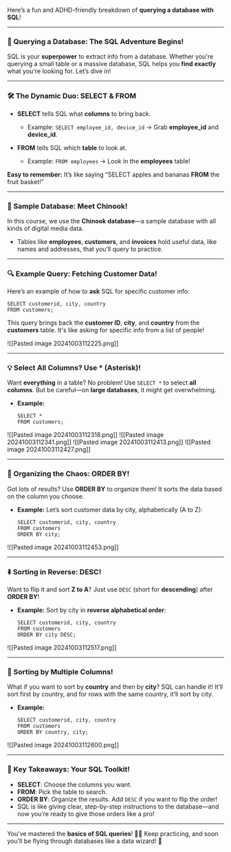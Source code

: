 Here’s a fun and ADHD-friendly breakdown of **querying a database with SQL**!

---

### **🎯 Querying a Database: The SQL Adventure Begins!**

SQL is your **superpower** to extract info from a database. Whether you're querying a small table or a massive database, SQL helps you **find exactly** what you're looking for. Let’s dive in!

---

### **🛠️ The Dynamic Duo: SELECT & FROM**

- **SELECT** tells SQL what **columns** to bring back.
  - Example: `SELECT employee_id, device_id` → Grab **employee_id** and **device_id**.
  
- **FROM** tells SQL which **table** to look at.
  - Example: `FROM employees` → Look in the **employees** table!

**Easy to remember:** It’s like saying “SELECT apples and bananas **FROM** the fruit basket!”

---

### **🍎 Sample Database: Meet Chinook!**

In this course, we use the **Chinook database**—a sample database with all kinds of digital media data.  
- Tables like **employees**, **customers**, and **invoices** hold useful data, like names and addresses, that you’ll query to practice.

---

### **🔍 Example Query: Fetching Customer Data!**

Here’s an example of how to **ask** SQL for specific customer info:

```
SELECT customerid, city, country
FROM customers;
```

This query brings back the **customer ID**, **city**, and **country** from the **customers** table. It's like asking for specific info from a list of people!

![[Pasted image 20241003112225.png]]

---

### **💡 Select All Columns? Use * (Asterisk)!**

Want **everything** in a table? No problem! Use `SELECT *` to select **all columns**. But be careful—on **large databases**, it might get overwhelming.

- **Example:**
  ```
  SELECT *
  FROM customers;
  ```

![[Pasted image 20241003112318.png]]
![[Pasted image 20241003112341.png]]
![[Pasted image 20241003112413.png]]
![[Pasted image 20241003112427.png]]

---

### **🧹 Organizing the Chaos: ORDER BY!**

Got lots of results? Use **ORDER BY** to organize them! It sorts the data based on the column you choose.

- **Example:** Let’s sort customer data by city, alphabetically (A to Z):

  ```
  SELECT customerid, city, country
  FROM customers
  ORDER BY city;
  ```

![[Pasted image 20241003112453.png]]

---

### **⬇️ Sorting in Reverse: DESC!**

Want to flip it and sort **Z to A**? Just use `DESC` (short for **descending**) after **ORDER BY**!

- **Example:** Sort by city in **reverse alphabetical order**:
  ```
  SELECT customerid, city, country
  FROM customers
  ORDER BY city DESC;
  ```

![[Pasted image 20241003112517.png]]

---

### **🔀 Sorting by Multiple Columns!**

What if you want to sort by **country** and then by **city**? SQL can handle it! It’ll sort first by country, and for rows with the same country, it’ll sort by city.

- **Example:**
  ```
  SELECT customerid, city, country
  FROM customers
  ORDER BY country, city;
  ```

![[Pasted image 20241003112600.png]]

---

### **🎯 Key Takeaways: Your SQL Toolkit!**

- **SELECT**: Choose the columns you want.
- **FROM**: Pick the table to search.
- **ORDER BY**: Organize the results. Add `DESC` if you want to flip the order!
- SQL is like giving clear, step-by-step instructions to the database—and now you’re ready to give those orders like a pro!

---

You’ve mastered the **basics of SQL queries**! 🧙‍♂️ Keep practicing, and soon you’ll be flying through databases like a data wizard! 🎉